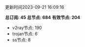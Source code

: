 更新时间2023-09-21 16:09:16

**总订阅: 45**
**总节点: 684**
**有效节点: 204**
- v2ray节点: 190
- trojan节点: 6
- ss节点: 8
